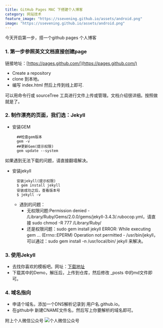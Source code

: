 ```yaml
---
title: GitHub Pages MAC 下搭建个人博客
category: 网站技术
feature_image: "https://ssevening.github.io/assets/android.png"
image: "https://ssevening.github.io/assets/android.png"
---
```


今天开启第一步，搭一个github pages 个人博客

<!-- more -->


### 1. 第一步参照英文文档直接创建page
 链接地址：[https://pages.github.com/](https://pages.github.com/)
 * Create a repository
 * clone 到本地。
 * 编写 index.html 然后上传到线上即可.

 可以用命令行或 sourceTree 工具进行文件上传或管理。文档介绍很详细。按照做就是了。


### 2. 制作漂亮的页面，我们选：Jekyll

* 安装GEM

		##检查gem版本
		gem -v
		##更新Gem(提示权限)
		gem update --system

如果遇到无法下载的问题，请直接翻墙解决。		

* 安装jekyll
		
		安装jekyll(提示权限)
		$ gem install jekyll
		安装成功之后，查看版本号
		$ jekyll -v

	* 遇到的问题：
	  * 无权限问题:Permission denied - /Library/Ruby/Gems/2.0.0/gems/jekyll-3.4.3/.rubocop.yml，请直接 sudo chmod -R 777 /Library/Ruby/
	  * 还是权限问题：sudo gem install jekyll
ERROR:  While executing gem ... (Errno::EPERM)
    Operation not permitted - /usr/bin/jekyll，可以通过：sudo gem install -n /usr/local/bin/ jekyll 来解决。
    
### 3. 使用Jekyll
* 去找你喜欢的模板吧。网址：[下载地址](http://jekyllthemes.org/)
* 下载其中的Demo，解压后，上传到仓库，然后修改 _posts 中的md文件即可。

### 4. 域名指向
* 申请个域名，添加一个DNS解析记录到 用户名.github.io。
* 在github中 新建CNAME文件名，然后写上你要解析的域名即可。


附上个人微信公众号
![个人微信公众号](https://ssevening.github.io/assets/weichat_qrcode.jpg)
